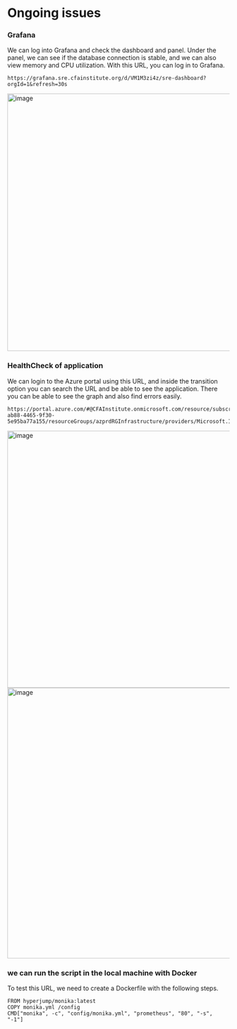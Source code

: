 # Ongoing issues 

### Grafana
We can log into Grafana and check the dashboard and panel. Under the panel, we can see if the database connection is stable, and we can also view memory and CPU utilization.
With this URL, you can log in to Grafana.
```
https://grafana.sre.cfainstitute.org/d/VM1M3zi4z/sre-dashboard?orgId=1&refresh=30s
```
<img width="584" alt="image" src="https://user-images.githubusercontent.com/76546821/216253650-9ca3df55-bcaa-4762-a529-6f244df3ce8a.png">

### HealthCheck of application
We can login to the Azure portal using this URL, and inside the transition option you can search the URL and be able to see the application. There you can be able to see the graph and also find errors easily.
```
https://portal.azure.com/#@CFAInstitute.onmicrosoft.com/resource/subscriptions/62d44f85-ab88-4465-9f30-5e95ba77a155/resourceGroups/azprdRGInfrastructure/providers/Microsoft.Insights/components/azprdInfrastructure/overview
```
<img width="583" alt="image" src="https://user-images.githubusercontent.com/76546821/216254302-eeea2c79-971d-41e5-a5af-9ae2f4a1613e.png">

<img width="614" alt="image" src="https://user-images.githubusercontent.com/76546821/216254550-18ee8753-0acd-40d9-bdd6-f898f96b6f84.png">

### we can run the script in the local machine with Docker
To test this URL, we need to create a Dockerfile with the following steps.
```
FROM hyperjump/monika:latest
COPY monika.yml /config
CMD["monika", -c", "config/monika.yml", "prometheus", "80", "-s", "-1"]

```

